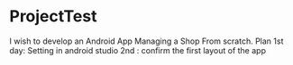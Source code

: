 # ProjectTest
I wish to develop an Android App Managing a Shop From scratch.
Plan
1st day: Setting in android studio
2nd : confirm the first layout of the app 

